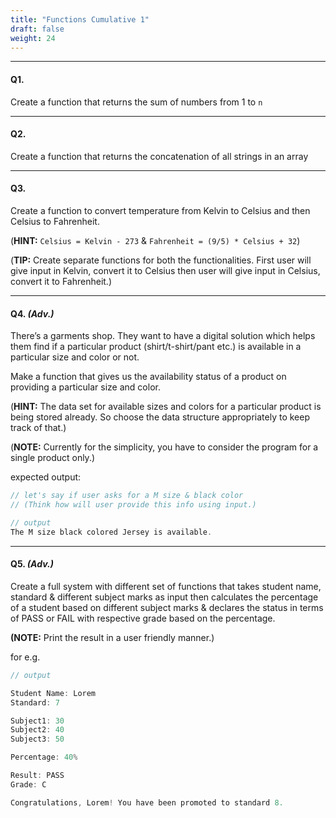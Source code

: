 ```yaml
---
title: "Functions Cumulative 1"
draft: false
weight: 24
---
```


---

#### Q1.

Create a function that returns the sum of numbers from 1 to `n`

---

#### Q2.

Create a function that returns the concatenation of all strings in an array

---

#### Q3.

Create a function to convert temperature from Kelvin to Celsius and then Celsius to Fahrenheit.

(**HINT:** `Celsius = Kelvin - 273` & `Fahrenheit = (9/5) * Celsius + 32`) 

(**TIP:** Create separate functions for both the functionalities. First user will give input in Kelvin, convert it to Celsius then user will give input in Celsius, convert it to Fahrenheit.)

---

#### Q4. _(Adv.)_

There’s a garments shop. They want to have a digital solution which helps them find if a particular product (shirt/t-shirt/pant etc.) is available in a particular size and color or not.

Make a function that gives us the availability status of a product on providing a particular size and color.

(**HINT:** The data set for available sizes and colors for a particular product is being stored already. So choose the data structure appropriately to keep track of that.)

(**NOTE:** Currently for the simplicity, you have to consider the program for a single product only.)

expected output:

```jsx
// let's say if user asks for a M size & black color
// (Think how will user provide this info using input.)

// output
The M size black colored Jersey is available.
```

---

#### Q5. _(Adv.)_

Create a full system with different set of functions that takes student name, standard & different subject marks as input then calculates the percentage of a student based on different subject marks & declares the status in terms of PASS or FAIL with respective grade based on the percentage.

**(NOTE:** Print the result in a user friendly manner.)

for e.g.

```jsx
// output

Student Name: Lorem
Standard: 7

Subject1: 30
Subject2: 40
Subject3: 50

Percentage: 40%

Result: PASS
Grade: C

Congratulations, Lorem! You have been promoted to standard 8.
```